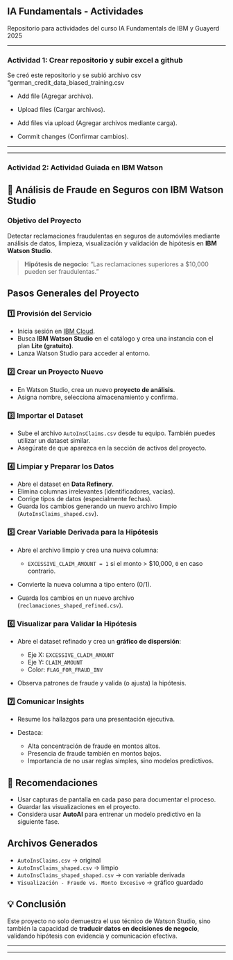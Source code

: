 ## IA Fundamentals - Actividades
Repositorio para actividades del curso IA Fundamentals de IBM y Guayerd 2025

---

### Actividad 1: Crear repositorio y subir excel a github

Se creó este repositorio y se subió archivo csv “german_credit_data_biased_training.csv

- Add file (Agregar archivo).

- Upload files (Cargar archivos).

- Add files via upload (Agregar archivos mediante carga).

- Commit changes (Confirmar cambios).
  
---
---
### Actividad 2: Actividad Guiada en IBM Watson


## 🚗 Análisis de Fraude en Seguros con IBM Watson Studio

### Objetivo del Proyecto

Detectar reclamaciones fraudulentas en seguros de automóviles mediante análisis de datos, limpieza, visualización y validación de hipótesis en **IBM Watson Studio**.

> **Hipótesis de negocio:** “Las reclamaciones superiores a \$10,000 pueden ser fraudulentas.”



## Pasos Generales del Proyecto

### 1️⃣ Provisión del Servicio

* Inicia sesión en [IBM Cloud](https://cloud.ibm.com).
* Busca **IBM Watson Studio** en el catálogo y crea una instancia con el plan **Lite (gratuito)**.
* Lanza Watson Studio para acceder al entorno.

### 2️⃣ Crear un Proyecto Nuevo

* En Watson Studio, crea un nuevo **proyecto de análisis**.
* Asigna nombre, selecciona almacenamiento y confirma.

### 3️⃣ Importar el Dataset

* Sube el archivo `AutoInsClaims.csv` desde tu equipo. También puedes utilizar un dataset similar.
* Asegúrate de que aparezca en la sección de activos del proyecto.

### 4️⃣ Limpiar y Preparar los Datos

* Abre el dataset en **Data Refinery**.
* Elimina columnas irrelevantes (identificadores, vacías).
* Corrige tipos de datos (especialmente fechas).
* Guarda los cambios generando un nuevo archivo limpio (`AutoInsClaims_shaped.csv`).

### 5️⃣ Crear Variable Derivada para la Hipótesis

* Abre el archivo limpio y crea una nueva columna:

  * `EXCESSIVE_CLAIM_AMOUNT = 1` si el monto > \$10,000, `0` en caso contrario.
* Convierte la nueva columna a tipo entero (0/1).
* Guarda los cambios en un nuevo archivo (`reclamaciones_shaped_refined.csv`).

### 6️⃣ Visualizar para Validar la Hipótesis

* Abre el dataset refinado y crea un **gráfico de dispersión**:

  * Eje X: `EXCESSIVE_CLAIM_AMOUNT`
  * Eje Y: `CLAIM_AMOUNT`
  * Color: `FLAG_FOR_FRAUD_INV`
* Observa patrones de fraude y valida (o ajusta) la hipótesis.

### 7️⃣ Comunicar Insights

* Resume los hallazgos para una presentación ejecutiva.
* Destaca:

  * Alta concentración de fraude en montos altos.
  * Presencia de fraude también en montos bajos.
  * Importancia de no usar reglas simples, sino modelos predictivos.



## 📌 Recomendaciones

* Usar capturas de pantalla en cada paso para documentar el proceso.
* Guardar las visualizaciones en el proyecto.
* Considera usar **AutoAI** para entrenar un modelo predictivo en la siguiente fase.



## Archivos Generados

* `AutoInsClaims.csv` → original
* `AutoInsClaims_shaped.csv` → limpio
* `AutoInsClaims_shaped_shaped.csv` → con variable derivada
* `Visualización - Fraude vs. Monto Excesivo` → gráfico guardado



## 💡 Conclusión

Este proyecto no solo demuestra el uso técnico de Watson Studio, sino también la capacidad de **traducir datos en decisiones de negocio**, validando hipótesis con evidencia y comunicación efectiva.

---
---


